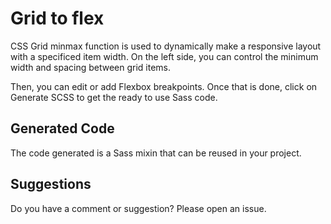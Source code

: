 # Grid to flex

CSS Grid minmax function is used to dynamically make a responsive layout with a specificed item width. On the left side, you can control the minimum width and spacing between grid items.

Then, you can edit or add Flexbox breakpoints. Once that is done, click on Generate SCSS to get the ready to use Sass code.

## Generated Code
The code generated is a Sass mixin that can be reused in your project.

## Suggestions
Do you have a comment or suggestion? Please open an issue.